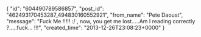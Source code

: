  {
   "id": "604490789586857",
   "post_id": "462493170453287_494830160552921",
   "from_name": "Pete Daoust",
   "message": "Fuck Me !!!!! :/ , now, you get me lost.....Am I reading correctly ?.....fuck... !!!",
   "created_time": "2013-12-26T23:08:23+0000"
 }
